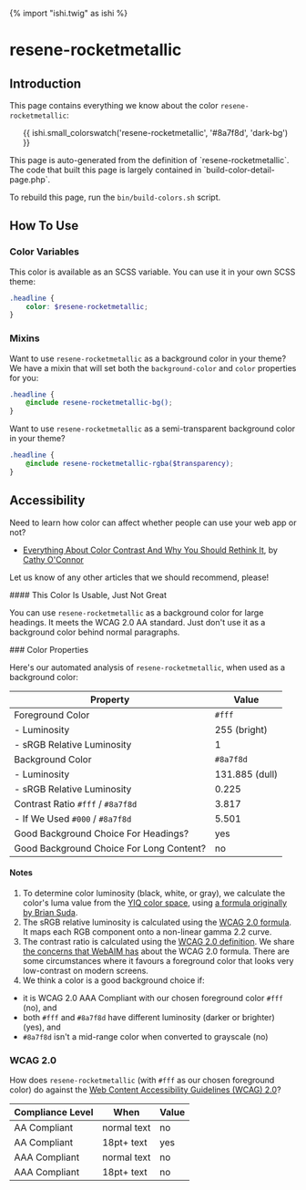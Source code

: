 {% import "ishi.twig" as ishi %}
# resene-rocketmetallic

## Introduction

This page contains everything we know about the color `resene-rocketmetallic`:

<div class="grid">
    <div class="cell">
        <div class="swatch">
            <ul>
                {{ ishi.small_colorswatch('resene-rocketmetallic', '#8a7f8d', 'dark-bg') }}
            </ul>
        </div>
    </div>
</div>

<div class="callout callout--info" markdown="1">
This page is auto-generated from the definition of `resene-rocketmetallic`. The code that built this page is largely contained in `build-color-detail-page.php`.

To rebuild this page, run the `bin/build-colors.sh` script.
</div>

## How To Use

### Color Variables

This color is available as an SCSS variable. You can use it in your own SCSS theme:

```scss
.headline {
    color: $resene-rocketmetallic;
}
```

### Mixins

Want to use `resene-rocketmetallic` as a background color in your theme? We have a mixin that will set both the `background-color` and `color` properties for you:

```scss
.headline {
    @include resene-rocketmetallic-bg();
}
```

Want to use `resene-rocketmetallic` as a semi-transparent background color in your theme?

```scss
.headline {
    @include resene-rocketmetallic-rgba($transparency);
}
```

## Accessibility

Need to learn how color can affect whether people can use your web app or not?

* [Everything About Color Contrast And Why You Should Rethink It](https://www.smashingmagazine.com/2014/10/color-contrast-tips-and-tools-for-accessibility/), by [Cathy O'Connor](http://www.twitter.com/cagocon)

Let us know of any other articles that we should recommend, please!
<div class="callout callout--warning" markdown="1">
#### This Color Is Usable, Just Not Great

You can use `resene-rocketmetallic` as a background color for large headings. It meets the WCAG 2.0 AA standard. Just don't use it as a background color behind normal paragraphs.
</div>
### Color Properties

Here's our automated analysis of `resene-rocketmetallic`, when used as a background color:

Property | Value
---------|------
Foreground Color | `#fff`
- Luminosity | 255 (bright)
- sRGB Relative Luminosity | 1
Background Color | `#8a7f8d`
- Luminosity | 131.885 (dull)
- sRGB Relative Luminosity | 0.225
Contrast Ratio `#fff` / `#8a7f8d` | 3.817
- If We Used `#000` / `#8a7f8d` | 5.501
Good Background Choice For Headings? | yes
Good Background Choice For Long Content? | no

#### Notes

1. To determine color luminosity (black, white, or gray), we calculate the color's luma value from the [YIQ color space](https://en.wikipedia.org/wiki/YIQ), using [a formula originally by Brian Suda](https://24ways.org/2010/calculating-color-contrast/).
1. The sRGB relative luminosity is calculated using the [WCAG 2.0 formula](https://www.w3.org/TR/WCAG20/#relativeluminancedef). It maps each RGB component onto a non-linear gamma 2.2 curve.
1. The contrast ratio is calculated using the [WCAG 2.0 definition](https://www.w3.org/TR/2008/REC-WCAG20-20081211/#contrast-ratiodef). We share [the concerns that WebAIM has](http://webaim.org/blog/wcag-2-1-feedback/) about the WCAG 2.0 formula. There are some circumstances where it favours a foreground color that looks very low-contrast on modern screens.
1. We think a color is a good background choice if:
  - it is WCAG 2.0 AAA Compliant with our chosen foreground color `#fff` (no), and
  - both `#fff` and `#8a7f8d` have different luminosity (darker or brighter) (yes), and
  - `#8a7f8d` isn't a mid-range color when converted to grayscale (no)

### WCAG 2.0

How does `resene-rocketmetallic` (with `#fff` as our chosen foreground color) do against the [Web Content Accessibility Guidelines (WCAG) 2.0](https://www.w3.org/TR/WCAG20/)?

Compliance Level | When | Value
-----------------|------|------
AA Compliant | normal text | no
AA Compliant | 18pt+ text | yes
AAA Compliant | normal text | no
AAA Compliant | 18pt+ text | no